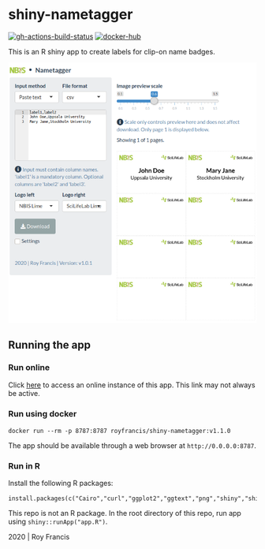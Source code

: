 # shiny-nametagger

[![gh-actions-build-status](https://github.com/royfrancis/shiny-nametagger/workflows/build/badge.svg)](https://github.com/royfrancis/shiny-nametagger/actions?workflow=build) [![docker-hub](https://img.shields.io/docker/image-size/royfrancis/shiny-nametagger?label=dockerhub)](https://hub.docker.com/repository/docker/royfrancis/shiny-nametagger)

This is an R shiny app to create labels for clip-on name badges.

![](preview.png)

## Running the app

### Run online

Click [here](https://roymf.shinyapps.io/nametagger/) to access an online instance of this app. This link may not always be active.

### Run using docker

```
docker run --rm -p 8787:8787 royfrancis/shiny-nametagger:v1.1.0
```

The app should be available through a web browser at `http://0.0.0.0:8787`.

### Run in R

Install the following R packages:

```
install.packages(c("Cairo","curl","ggplot2","ggtext","png","shiny","shinythemes","shinyAce","shinyBS","showtext"))
```

This repo is not an R package. In the root directory of this repo, run app using `shiny::runApp("app.R")`.

2020 | Roy Francis
